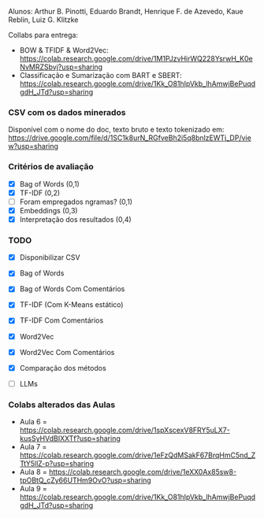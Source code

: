 Alunos: Arthur B. Pinotti, Eduardo Brandt, Henrique F. de Azevedo, Kaue Reblin, Luiz G. Klitzke

Collabs para entrega:
- BOW & TFIDF & Word2Vec: https://colab.research.google.com/drive/1M1PJzvHirWQ228YsrwH_K0eNvMRZSbvj?usp=sharing
- Classificação e Sumarização com BART e SBERT: https://colab.research.google.com/drive/1Kk_O81hIpVkb_lhAmwjBePuqdgdH_JTd?usp=sharing

### CSV com os dados minerados
Disponível com o nome do doc, texto bruto e texto tokenizado em: https://drive.google.com/file/d/1SC1k8urN_RGfveBh2i5q8bnlzEWTj_DP/view?usp=sharing

### Critérios de avaliação
- [X] Bag of Words (0,1)
- [X] TF-IDF (0,2)
- [ ] Foram empregados ngramas? (0,1)
- [X] Embeddings (0,3)
- [X] Interpretação dos resultados (0,4)

### TODO
- [X] Disponibilizar CSV
- [X] Bag of Words
- [X] Bag of Words Com Comentários
- [X] TF-IDF (Com K-Means estático)
- [X] TF-IDF Com Comentários
- [X] Word2Vec
- [X] Word2Vec Com Comentários
- [X] Comparação dos métodos
- [ ] LLMs


### Colabs alterados das Aulas
* Aula 6 = https://colab.research.google.com/drive/1spXscexV8FRY5uLX7-kusSyHVdBIXXTf?usp=sharing
* Aula 7 = https://colab.research.google.com/drive/1eFzQdMSakF67BrqHmC5nd_ZTtY5llZ-p?usp=sharing
* Aula 8 = https://colab.research.google.com/drive/1eXX0Ax85sw8-tpOBtQ_cZy66UTHm9OvO?usp=sharing
* Aula 9 = https://colab.research.google.com/drive/1Kk_O81hIpVkb_lhAmwjBePuqdgdH_JTd?usp=sharing
